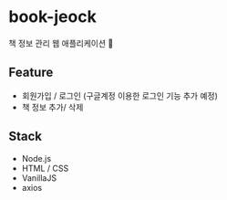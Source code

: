 # book-jeock
책 정보 관리 웹 애플리케이션 🧮

## Feature
- 회원가입 / 로그인 (구글계정 이용한 로그인 기능 추가 예정)
- 책 정보 추가/ 삭제

## Stack
- Node.js
- HTML / CSS
- VanillaJS
- axios
